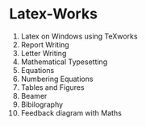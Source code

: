 # Latex-Works
1) Latex on Windows using TeXworks
2) Report Writing
3) Letter Writing
4) Mathematical Typesetting
5) Equations
6) Numbering Equations
7) Tables and Figures
8) Beamer
9) Bibilography
10) Feedback diagram with Maths
